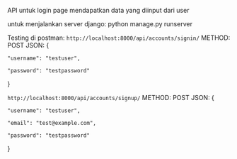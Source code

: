 API untuk login page mendapatkan data yang diinput dari user 

untuk menjalankan server django: python manage.py runserver

Testing di postman:
`http://localhost:8000/api/accounts/signin/`
METHOD: POST
JSON:
{

    "username": "testuser",

    "password": "testpassword"

}

`http://localhost:8000/api/accounts/signup/`
METHOD: POST
JSON:
{

    "username": "testuser",

    "email": "test@example.com",

    "password": "testpassword"

}

